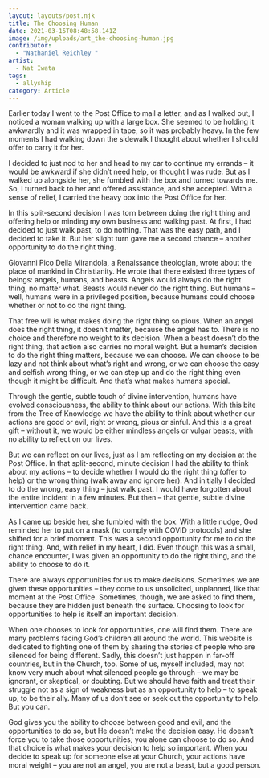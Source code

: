 ```yaml
---
layout: layouts/post.njk
title: The Choosing Human
date: 2021-03-15T08:48:58.141Z
image: /img/uploads/art_the-choosing-human.jpg
contributor:
  - "Nathaniel Reichley "
artist:
  - Nat Iwata
tags:
  - allyship
category: Article
---
```

Earlier today I went to the Post Office to mail a letter, and as I walked out, I noticed a woman walking up with a large box. She seemed to be holding it awkwardly and it was wrapped in tape, so it was probably heavy. In the few moments I had walking down the sidewalk I thought about whether I should offer to carry it for her.

I decided to just nod to her and head to my car to continue my errands – it would be awkward if she didn’t need help, or thought I was rude. But as I walked up alongside her, she fumbled with the box and turned towards me. So, I turned back to her and offered assistance, and she accepted. With a sense of relief, I carried the heavy box into the Post Office for her.

In this split-second decision I was torn between doing the right thing and offering help or minding my own business and walking past. At first, I had decided to just walk past, to do nothing. That was the easy path, and I decided to take it. But her slight turn gave me a second chance – another opportunity to do the right thing.

Giovanni Pico Della Mirandola, a Renaissance theologian, wrote about the place of mankind in Christianity. He wrote that there existed three types of beings: angels, humans, and beasts. Angels would always do the right thing, no matter what. Beasts would never do the right thing. But humans – well, humans were in a privileged position, because humans could choose whether or not to do the right thing.

That free will is what makes doing the right thing so pious. When an angel does the right thing, it doesn’t matter, because the angel has to. There is no choice and therefore no weight to its decision. When a beast doesn’t do the right thing, that action also carries no moral weight. But a human’s decision to do the right thing matters, because we can choose. We can choose to be lazy and not think about what’s right and wrong, or we can choose the easy and selfish wrong thing, or we can step up and do the right thing even though it might be difficult. And that’s what makes humans special.

Through the gentle, subtle touch of divine intervention, humans have evolved consciousness, the ability to think about our actions. With this bite from the Tree of Knowledge we have the ability to think about whether our actions are good or evil, right or wrong, pious or sinful. And this is a great gift – without it, we would be either mindless angels or vulgar beasts, with no ability to reflect on our lives.

But we can reflect on our lives, just as I am reflecting on my decision at the Post Office. In that split-second, minute decision I had the ability to think about my actions – to decide whether I would do the right thing (offer to help) or the wrong thing (walk away and ignore her). And initially I decided to do the wrong, easy thing – just walk past. I would have forgotten about the entire incident in a few minutes. But then – that gentle, subtle divine intervention came back.

As I came up beside her, she fumbled with the box. With a little nudge, God reminded her to put on a mask (to comply with COVID protocols) and she shifted for a brief moment. This was a second opportunity for me to do the right thing. And, with relief in my heart, I did. Even though this was a small, chance encounter, I was given an opportunity to do the right thing, and the ability to choose to do it.

There are always opportunities for us to make decisions. Sometimes we are given these opportunities – they come to us unsolicited, unplanned, like that moment at the Post Office. Sometimes, though, we are asked to find them, because they are hidden just beneath the surface. Choosing to look for opportunities to help is itself an important decision.

When one chooses to look for opportunities, one will find them. There are many problems facing God’s children all around the world. This website is dedicated to fighting one of them by sharing the stories of people who are silenced for being different. Sadly, this doesn’t just happen in far-off countries, but in the Church, too. Some of us, myself included, may not know very much about what silenced people go through – we may be ignorant, or skeptical, or doubting. But we should have faith and treat their struggle not as a sign of weakness but as an opportunity to help – to speak up, to be their ally. Many of us don’t see or seek out the opportunity to help. But you can.

God gives you the ability to choose between good and evil, and the opportunities to do so, but He doesn’t make the decision easy. He doesn’t force you to take those opportunities; you alone can choose to do so. And that choice is what makes your decision to help so important. When you decide to speak up for someone else at your Church, your actions have moral weight – you are not an angel, you are not a beast, but a good person.